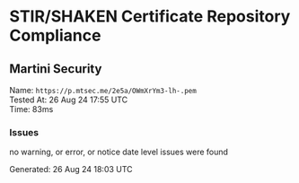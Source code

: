# STIR/SHAKEN Certificate Repository Compliance

## Martini Security

Name: `https://p.mtsec.me/2e5a/OWmXrYm3-lh-.pem`\
Tested At: 26 Aug 24 17:55 UTC\
Time: 83ms

### Issues

no warning, or error, or notice date level issues were found

Generated: 26 Aug 24 18:03 UTC